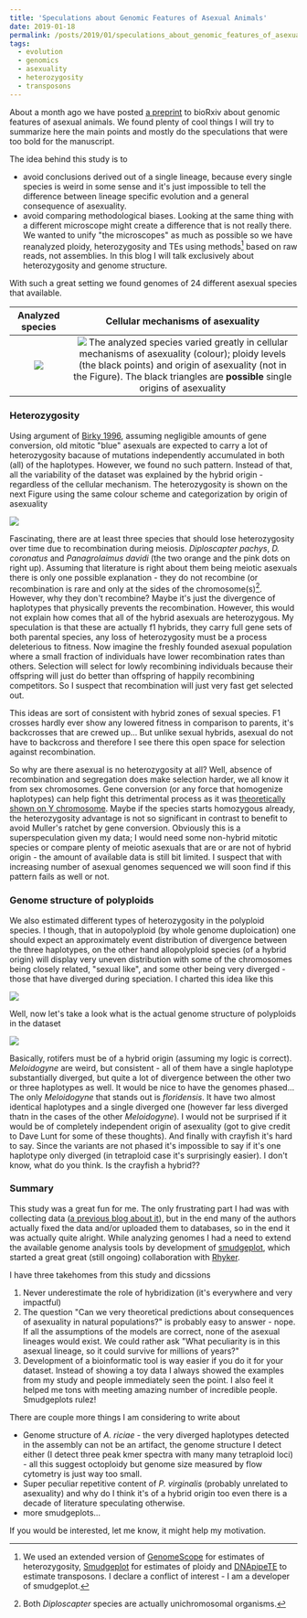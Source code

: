 ```yaml
---
title: 'Speculations about Genomic Features of Asexual Animals'
date: 2019-01-18
permalink: /posts/2019/01/speculations_about_genomic_features_of_asexual_animals/
tags:
  - evolution
  - genomics
  - asexuality
  - heterozygosity
  - transposons
---
```


About a month ago we have posted [a preprint](https://www.biorxiv.org/content/early/2018/12/17/497495) to bioRxiv about genomic features of asexual animals. We found plenty of cool things I will try to summarize here the main points and mostly do the speculations that were too bold for the manuscript.

The idea behind this study is to

 - avoid conclusions derived out of a single lineage, because every single species is weird in some sense and it's just impossible to tell the difference between lineage specific evolution and a general consequence of asexuality.
 - avoid comparing methodological biases. Looking at the same thing with a different microscope might create a difference that is not really there. We wanted to unify "the microscopes" as much as possible so we have reanalyzed ploidy, heterozygosity and TEs using methods[^1] based on raw reads, not assemblies. In this blog I will talk exclusively about heterozygosity and genome structure.

With such a great setting we found genomes of 24 different asexual species that available.

Analyzed species             |  Cellular mechanisms of asexuality
:---------------------------:|:-------------------------------------:
![](https://raw.githubusercontent.com/KamilSJaron/genomic-features-of-asexual-animals/master/figures/presentation/fig1a_sequenced_metazoans_cladogram_presentation.png)  |  ![](https://raw.githubusercontent.com/KamilSJaron/genomic-features-of-asexual-animals/master/figures/presentation/fig1a_legend_cellular_mechanisms_of_asexuality.png) The analyzed species varied greatly in cellular mechanisms of asexuality (colour); ploidy levels (the black points) and origin of asexuality (not in the Figure). The black triangles are **possible** single origins of asexuality

### Heterozygosity

Using argument of [Birky 1996](http://www.genetics.org/content/144/1/427.short), assuming negligible amounts of gene conversion, old mitotic "blue" asexuals are expected to carry a lot of heterozygosity bacause of mutations independently accumulated in both (all) of the haplotypes. However, we found no such pattern. Instead of that, all the variability of the dataset was explained by the hybrid origin - regardless of the cellular mechanism. The heterozygosity is shown on the next Figure using the same colour scheme and categorization by origin of asexuality

![](https://raw.githubusercontent.com/KamilSJaron/genomic-features-of-asexual-animals/master/figures/presentation/fig2_heterozygosity_presentation.png)

Fascinating, there are at least three species that should lose heterozygosity over time due to recombination during meiosis. _Diploscapter pachys_, _D. coronatus_ and _Panagrolaimus davidi_ (the two orange and the pink dots on right up). Assuming that literature is right about them being meiotic asexuals there is only one possible explanation - they do not recombine (or recombination is rare and only at the sides of the chromosome(s)[^2]. However, why they don't recombine? Maybe it's just the divergence of haplotypes that physically prevents the recombination. However, this would not explain how comes that all of the hybrid asexuals are heterozygous. My speculation is that these are actually f1 hybrids, they carry full gene sets of both parental species, any loss of heterozygosity must be a process deleterious to fitness. Now imagine the freshly founded asexual population where a small fraction of individuals have lower recombination rates than others. Selection will select for lowly recombining individuals because their offspring will just do better than offspring of happily recombining competitors. So I suspect that recombination will just very fast get selected out.

This ideas are sort of consistent with hybrid zones of sexual species. F1 crosses hardly ever show any lowered fitness in comparison to parents, it's backcrosses that are crewed up... But unlike sexual hybrids, asexual do not have to backcross and therefore I see there this open space for selection against recombination.

So why are there asexual is no heterozygosity at all? Well, absence of recombination and segregation does make selection harder, we all know it from sex chromosomes. Gene conversion (or any force that homogenize haplotypes) can help fight this detrimental process as it was [theoretically shown on Y chromosome](https://www.ncbi.nlm.nih.gov/pmc/articles/PMC2997549/). Maybe if the species starts homozygous already, the heterozygosity advantage is not so significant in contrast to benefit to avoid Muller's ratchet by gene conversion. Obviously this is a superspeculation given my data; I would need some non-hybrid mitotic species or compare plenty of meiotic asexuals that are or are not of hybrid origin - the amount of available data is still bit limited. I suspect that with increasing number of asexual genomes sequenced we will soon find if this pattern fails as well or not.

### Genome structure of polyploids

We also estimated different types of heterozygosity in the polyploid species. I though, that in autopolyploid (by whole genome duploication) one should expect an approximately event distribution of divergence between the three haplotypes, on the other hand allopolyploid species (of a hybrid origin) will display very uneven distribution with some of the chromosomes being closely related, "sexual like", and some other being very diverged - those that have diverged during speciation. I charted this idea like this

![](https://raw.githubusercontent.com/KamilSJaron/genomic-features-of-asexual-animals/master/figures/presentation/fig3speculation_haplotype_divergfence_of_polyploids.png)

Well, now let's take a look what is the actual genome structure of polyploids in the dataset

![](https://raw.githubusercontent.com/KamilSJaron/genomic-features-of-asexual-animals/master/figures/presentation/fig3_heterozygosity_polyploids.png)

Basically, rotifers must be of a hybrid origin (assuming my logic is correct). _Meloidogyne_ are weird, but consistent - all of them have a single haplotype substantially diverged, but quite a lot of divergence between the other two or three haplotypes as well. It would be nice to have the genomes phased... The only _Meloidogyne_ that stands out is _floridensis_. It have two almost identical haplotypes and a single diverged one (however far less diverged thatn in the cases of the other _Meloidogyne_). I would not be surprised if it would be of completely independent origin of asexuality (got to give credit to Dave Lunt for some of these thoughts). And finally with crayfish it's hard to say. Since the variants are not phased it's impossible to say if it's one haplotype only diverged (in tetraploid case it's surprisingly easier). I don't know, what do you think. Is the crayfish a hybrid??

### Summary

This study was a great fun for me. The only frustrating part I had was with collecting data ([a previous blog about it](https://kamilsjaron.github.io/posts/2018/02/data_on_request/)), but in the end many of the authors actually fixed the data and/or uploaded them to databases, so in the end it was actually quite alright. While analyzing genomes I had a need to extend the available genome analysis tools by development of [smudgeplot](https://github.com/tbenavi1/smudgeplot), which started a great great (still ongoing) collaboration with [Rhyker](https://www.bme.jhu.edu/graduate/phd/profiles-in-bme/profiles-in-bme-rhyker/).

I have three takehomes from this study and dicssions

1. Never underestimate the role of hybridization (it's everywhere and very impactful)
2. The question "Can we very theoretical predictions about consequences of asexuality in natural populations?" is probably easy to answer - nope. If all the assumptions of the models are correct, none of the asexual lineages would exist. We could rather ask "What peculiarity is in this asexual lineage, so it could survive for millions of years?"
3. Development of a bioinformatic tool is way easier if you do it for your dataset. Instead of showing a toy data I always showed the examples from my study and people immediately seen the point. I also feel it helped me tons with meeting amazing number of incredible people. Smudgeplots rulez!

There are couple more things I am considering to write about

- Genome structure of _A. riciae_ - the very diverged haplotypes detected in the assembly can not be an artifact, the genome structure I detect either (I detect three peak kmer spectra with many many tetraploid loci) - all this suggest octoploidy but genome size measured by flow cytometry is just way too small.
- Super peculiar repetitive content of _P. virginalis_ (probably unrelated to asexuality) and why do I think it's of a hybrid origin too even there is a decade of literature speculating otherwise.
- more smudgeplots...

If you would be interested, let me know, it might help my motivation.

[^1]: We used an extended version of [GenomeScope](http://qb.cshl.edu/genomescope/) for estimates of heterozygosity, [Smudgeplot](https://github.com/tbenavi1/smudgeplot) for estimates of ploidy and [DNApipeTE](https://github.com/clemgoub/dnaPipeTE) to estimate transposons. I declare a conflict of interest - I am a developer of smudgeplot.

[^2]: Both _Diploscapter_ species are actually unichromosomal organisms.